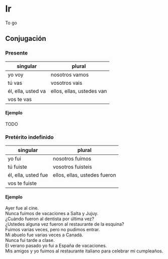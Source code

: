 # Ir

To go

## Conjugación

### Presente

| singular           | plural                    |
|--------------------|---------------------------|
| yo voy             | nosotros vamos            |
| tú vas             | vosotros vais             |
| él, ella, usted va | ellos, ellas, ustedes van |
| vos te vas         |                           |

#### Ejemplo

TODO

### Pretérito indefinido

| singular            | plural                       |
|---------------------|------------------------------|
| yo fui              | nosotros fuimos              |
| tú fuiste           | vosotros fuisteis            |
| él, ella, usted fue | ellos, ellas, ustedes fueron |
| vos te fuiste       |                              |

#### Ejemplo

Ayer fue al cine.  
Nunca fuimos de vacaciones a Salta y Jujuy.  
¿Cuándo fueron al dentista por última vez?  
¿Ustedes alguna vez fueron al restaurante de la esquina?  
Fuimos varias veces, pero no pudimos entrar.  
Mi abuelo fue varias veces a Canadá.  
Nunca fui tarde a clase.  
El verano pasado yo fui a España de vacaciones.  
Mis amigos y yo fuimos al restaurante italiano para celebrar mi cumpleaños.  